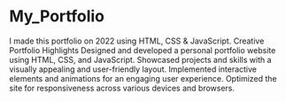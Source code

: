 # My_Portfolio
I made this portfolio on 2022 using HTML, CSS &amp; JavaScript.
Creative Portfolio Highlights
Designed and developed a personal portfolio website using HTML, CSS, and JavaScript.
Showcased projects and skills with a visually appealing and user-friendly layout.
Implemented interactive elements and animations for an engaging user experience.
Optimized the site for responsiveness across various devices and browsers.
